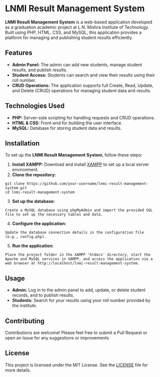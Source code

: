 <h1>LNMI Result Management System</h1>

<p><strong>LNMI Result Management System</strong> is a web-based application developed as a graduation academic project at L.N. Mishra Institute of Technology. Built using PHP, HTML, CSS, and MySQL, this application provides a platform for managing and publishing student results efficiently.</p>

<h2>Features</h2>
<ul>
  <li><strong>Admin Panel:</strong> The admin can add new students, manage student results, and publish results.</li>
  <li><strong>Student Access:</strong> Students can search and view their results using their roll number.</li>
  <li><strong>CRUD Operations:</strong> The application supports full Create, Read, Update, and Delete (CRUD) operations for managing student data and results.</li>
</ul>

<h2>Technologies Used</h2>
<ul>
  <li><strong>PHP:</strong> Server-side scripting for handling requests and CRUD operations.</li>
  <li><strong>HTML &amp; CSS:</strong> Front-end for building the user interface.</li>
  <li><strong>MySQL:</strong> Database for storing student data and results.</li>
</ul>

<h2>Installation</h2>
<p>To set up the <strong>LNMI Result Management System</strong>, follow these steps:</p>
<ol>
  <li><strong>Install XAMPP:</strong> Download and install <a href="https://www.apachefriends.org/index.html">XAMPP</a> to set up a local server environment.</li>
  
  <li><strong>Clone the repository:</strong></li>
</ol>

<pre><code>git clone https://github.com/your-username/lnmi-result-management-system.git
cd lnmi-result-management-system
</code></pre>

<ol start="3">
  <li><strong>Set up the database:</strong></li>
</ol>
<pre><code>Create a MySQL database using phpMyAdmin and import the provided SQL file to set up the necessary tables and data.
</code></pre>

<ol start="4">
  <li><strong>Configure the application:</strong></li>
</ol>
<pre><code>Update the database connection details in the configuration file (e.g., config.php).
</code></pre>

<ol start="5">
  <li><strong>Run the application:</strong></li>
</ol>
<pre><code>Place the project folder in the XAMPP 'htdocs' directory, start the Apache and MySQL services in XAMPP, and access the application via a web browser at http://localhost/lnmi-result-management-system.
</code></pre>

<h2>Usage</h2>
<ul>
  <li><strong>Admin:</strong> Log in to the admin panel to add, update, or delete student records, and to publish results.</li>
  <li><strong>Students:</strong> Search for your results using your roll number provided by the institute.</li>
</ul>

<h2>Contributing</h2>
<p>Contributions are welcome! Please feel free to submit a Pull Request or open an Issue for any suggestions or improvements.</p>

<h2>License</h2>
<p>This project is licensed under the MIT License. See the <a href="LICENSE">LICENSE</a> file for more details.</p>
